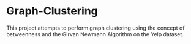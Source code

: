 # Graph-Clustering

This project attempts to perform graph clustering using the concept of betweenness and the Girvan Newmann Algorithm on the Yelp dataset. 
